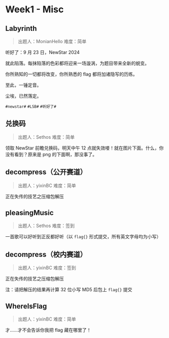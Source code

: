 # Week1 - Misc

## Labyrinth

> 出题人：MonianHello
> 难度：简单

听好了：9 月 23 日，NewStar 2024

就此陷落。每抹陷落的色彩都将迎来一场漩涡，为题目带来全新的蜕变。

你所熟知的一切都将改变，你所熟悉的 flag 都将加诸隐写的历练。

至此，一锤定音。

尘埃，已然落定。

`#newstar#` `#LSB#` `#听好了#`

## 兑换码

> 出题人：Sethos
> 难度：简单

领取 NewStar 前瞻兑换码，明天中午 12 点就失效喽！就在图片下面。什么，你没有看到？原来是 png 的下面啊，那没事了。

## decompress（公开赛道）

> 出题人：yixinBC
> 难度：简单

正在失传的技艺之压缩包解压

## pleasingMusic

> 出题人：Sethos
> 难度：签到

一首歌可以好听到正反都好听（以 `flag{}` 形式提交，所有英文字母均为小写）

## decompress（校内赛道）

> 出题人：yixinBC
> 难度：签到

正在失传的技艺之压缩包解压

注：请把解压的结果再计算 32 位小写 MD5 后包上 `flag{}` 提交

## WhereIsFlag

> 出题人：yixinBC
> 难度：简单

才……才不会告诉你我把 flag 藏在哪里了！
